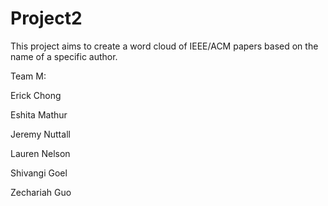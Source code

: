 # Project2
This project aims to create a word cloud of IEEE/ACM papers based on the name of a specific author.

Team M:

Erick Chong

Eshita Mathur

Jeremy Nuttall

Lauren Nelson

Shivangi Goel

Zechariah Guo
